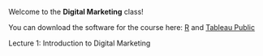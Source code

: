 Welcome to the **Digital Marketing** class!

You can download the software for the course here: [R](https://cloud.r-project.org/) and [Tableau Public](https://public.tableau.com/en-us/s/)

Lecture 1: Introduction to Digital Marketing
